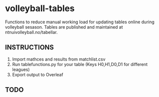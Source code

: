 # volleyball-tables
Functions to reduce manual working load for updating tables online during volleyball sesason. Tables are published and maintained at ntnuivolleyball.no/tabellar.

## INSTRUCTIONS

1. Import mathces and results from matchlist.csv
2. Run tablefunctions.py for your table (Keys H0,H1,D0,D1 for different leagues)
3. Export output to Overleaf

##  TODO
